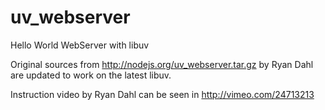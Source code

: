 uv_webserver
============

Hello World  WebServer with libuv

Original sources from http://nodejs.org/uv_webserver.tar.gz by Ryan Dahl are updated to work on the latest libuv.

Instruction video by Ryan Dahl can be seen in http://vimeo.com/24713213
